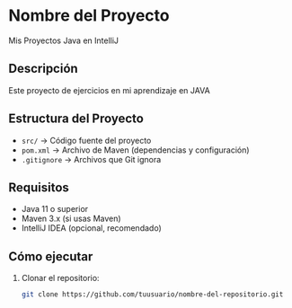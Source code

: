 # Nombre del Proyecto
Mis Proyectos Java en IntelliJ

## Descripción
Este proyecto de ejercicios en mi aprendizaje en JAVA

## Estructura del Proyecto
- `src/` → Código fuente del proyecto  
- `pom.xml` → Archivo de Maven (dependencias y configuración)  
- `.gitignore` → Archivos que Git ignora  

## Requisitos
- Java 11 o superior  
- Maven 3.x (si usas Maven)  
- IntelliJ IDEA (opcional, recomendado)

## Cómo ejecutar
1. Clonar el repositorio:
   ```bash
   git clone https://github.com/tuusuario/nombre-del-repositorio.git
